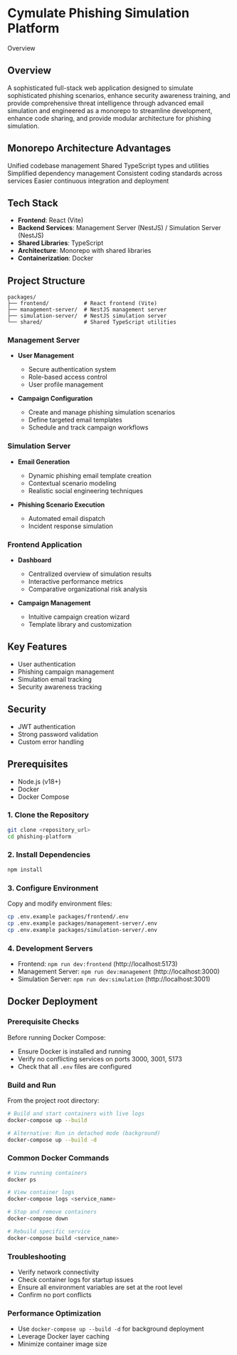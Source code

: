 # Cymulate Phishing Simulation Platform
Overview

## Overview
A sophisticated full-stack web application designed to simulate sophisticated phishing scenarios, enhance security awareness training, and provide comprehensive threat intelligence through advanced email simulation and engineered as a monorepo to streamline development, enhance code sharing, and provide modular architecture for phishing simulation.

## Monorepo Architecture Advantages

Unified codebase management
Shared TypeScript types and utilities
Simplified dependency management
Consistent coding standards across services
Easier continuous integration and deployment

## Tech Stack
- **Frontend**: React (Vite)
- **Backend Services**: Management Server (NestJS) / Simulation Server (NestJS)
- **Shared Libraries**: TypeScript
- **Architecture**: Monorepo with shared libraries
- **Containerization**: Docker

## Project Structure
```
packages/
├── frontend/           # React frontend (Vite)
├── management-server/  # NestJS management server
├── simulation-server/  # NestJS simulation server
└── shared/             # Shared TypeScript utilities
```


### Management Server
- **User Management**
  - Secure authentication system
  - Role-based access control
  - User profile management

- **Campaign Configuration**
  - Create and manage phishing simulation scenarios
  - Define targeted email templates
  - Schedule and track campaign workflows

### Simulation Server
- **Email Generation**
  - Dynamic phishing email template creation
  - Contextual scenario modeling
  - Realistic social engineering techniques

- **Phishing Scenario Execution**
  - Automated email dispatch
  - Incident response simulation


### Frontend Application
- **Dashboard**
  - Centralized overview of simulation results
  - Interactive performance metrics
  - Comparative organizational risk analysis

- **Campaign Management**
  - Intuitive campaign creation wizard
  - Template library and customization

## Key Features
- User authentication
- Phishing campaign management
- Simulation email tracking
- Security awareness tracking

## Security
- JWT authentication
- Strong password validation
- Custom error handling

## Prerequisites
- Node.js (v18+)
- Docker
- Docker Compose


### 1. Clone the Repository
```bash
git clone <repository_url>
cd phishing-platform
```

### 2. Install Dependencies
```bash
npm install
```

### 3. Configure Environment
Copy and modify environment files:
```bash
cp .env.example packages/frontend/.env
cp .env.example packages/management-server/.env
cp .env.example packages/simulation-server/.env
```

### 4. Development Servers
- Frontend: `npm run dev:frontend` (http://localhost:5173)
- Management Server: `npm run dev:management` (http://localhost:3000)
- Simulation Server: `npm run dev:simulation` (http://localhost:3001)

## Docker Deployment

### Prerequisite Checks
Before running Docker Compose:
- Ensure Docker is installed and running
- Verify no conflicting services on ports 3000, 3001, 5173
- Check that all `.env` files are configured

### Build and Run
From the project root directory:
```bash
# Build and start containers with live logs
docker-compose up --build

# Alternative: Run in detached mode (background)
docker-compose up --build -d
```

### Common Docker Commands
```bash
# View running containers
docker ps

# View container logs
docker-compose logs <service_name>

# Stop and remove containers
docker-compose down

# Rebuild specific service
docker-compose build <service_name>
```

### Troubleshooting
- Verify network connectivity
- Check container logs for startup issues
- Ensure all environment variables are set at the root level
- Confirm no port conflicts

### Performance Optimization
- Use `docker-compose up --build -d` for background deployment
- Leverage Docker layer caching
- Minimize container image size




